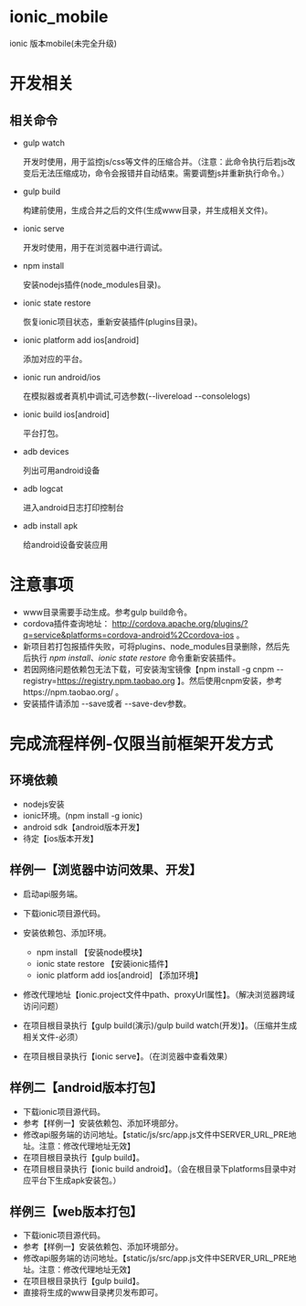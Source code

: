 # ionic_mobile

ionic 版本mobile(未完全升级)

# 开发相关

## 相关命令

* gulp watch

	开发时使用，用于监控js/css等文件的压缩合并。（注意：此命令执行后若js改变后无法压缩成功，命令会报错并自动结束。需要调整js并重新执行命令。）

* gulp build

	构建前使用，生成合并之后的文件(生成www目录，并生成相关文件)。

* ionic serve

	开发时使用，用于在浏览器中进行调试。

* npm install

	安装nodejs插件(node_modules目录)。

* ionic state restore

	恢复ionic项目状态，重新安装插件(plugins目录)。

* ionic platform add ios[android]

	添加对应的平台。

* ionic run android/ios

	在模拟器或者真机中调试,可选参数(--livereload --consolelogs)

* ionic build ios[android]

	平台打包。

* adb devices

	列出可用android设备

* adb logcat

	进入android日志打印控制台

* adb install apk

	给android设备安装应用


# 注意事项

* www目录需要手动生成。参考gulp build命令。
* cordova插件查询地址： http://cordova.apache.org/plugins/?q=service&platforms=cordova-android%2Ccordova-ios 。
* 新项目若打包报插件失败，可将plugins、node_modules目录删除，然后先后执行 *npm install*、*ionic state restore* 命令重新安装插件。
* 若因网络问题依赖包无法下载，可安装淘宝镜像【npm install -g cnpm --registry=https://registry.npm.taobao.org 】。然后使用cnpm安装，参考https://npm.taobao.org/ 。
* 安装插件请添加 --save或者 --save-dev参数。

# 完成流程样例-仅限当前框架开发方式

## 环境依赖

* nodejs安装
* ionic环境。(npm install -g ionic)
* android sdk【android版本开发】
* 待定【ios版本开发】

## 样例一【浏览器中访问效果、开发】

* 启动api服务端。
* 下载ionic项目源代码。
* 安装依赖包、添加环境。
	* npm install 【安装node模块】
	* ionic state restore 【安装ionic插件】
	* ionic platform add ios[android] 【添加环境】

* 修改代理地址【ionic.project文件中path、proxyUrl属性】。（解决浏览器跨域访问问题）
* 在项目根目录执行【gulp build(演示)/gulp build watch(开发)】。（压缩并生成相关文件-必须）
* 在项目根目录执行【ionic serve】。（在浏览器中查看效果）

## 样例二【android版本打包】

* 下载ionic项目源代码。
* 参考【样例一】安装依赖包、添加环境部分。
* 修改api服务端的访问地址。【static/js/src/app.js文件中SERVER_URL_PRE地址。注意：修改代理地址无效】
* 在项目根目录执行【gulp build】。
* 在项目根目录执行【ionic build android】。（会在根目录下platforms目录中对应平台下生成apk安装包。）

## 样例三【web版本打包】

* 下载ionic项目源代码。
* 参考【样例一】安装依赖包、添加环境部分。
* 修改api服务端的访问地址。【static/js/src/app.js文件中SERVER_URL_PRE地址。注意：修改代理地址无效】
* 在项目根目录执行【gulp build】。
* 直接将生成的www目录拷贝发布即可。

